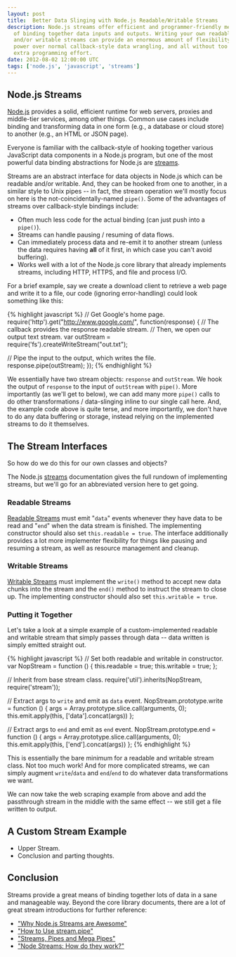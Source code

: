```yaml
---
layout: post
title:  Better Data Slinging with Node.js Readable/Writable Streams
description: Node.js streams offer efficient and programmer-friendly means
  of binding together data inputs and outputs. Writing your own readable
  and/or writable streams can provide an enormous amount of flexibility and
  power over normal callback-style data wrangling, and all without too much
  extra programming effort.
date: 2012-08-02 12:00:00 UTC
tags: ['node.js', 'javascript', 'streams']
---
```


## Node.js Streams

[Node.js][nodejs] provides a solid, efficient runtime for web servers,
proxies and middle-tier services, among other things. Common use cases include
binding and transforming data in one form (e.g., a database or cloud store) to
another (e.g., an HTML or JSON page).

Everyone is familiar with the callback-style of hooking together various
JavaScript data components in a Node.js program, but one of the most powerful
data binding abstractions for Node.js are [streams][streams].

Streams are an abstract interface for data objects in Node.js which can be
readable and/or writable. And, they can be hooked from one to another, in
a similar style to Unix pipes -- in fact, the stream operation we'll mostly
focus on here is the not-coincidentally-named `pipe()`. Some of the advantages
of streams over callback-style bindings include:

* Often much less code for the actual binding (can just push into a `pipe()`).
* Streams can handle pausing / resuming of data flows.
* Can immediately process data and re-emit it to another stream (unless the
  data requires having **all** of it first, in which case you can't avoid
  buffering).
* Works well with a lot of the Node.js core library that already implements
  streams, including HTTP, HTTPS, and file and process I/O.

For a brief example, say we create a download client to retrieve
a web page and write it to a file, our code (ignoring error-handling) could
look something like this:

{% highlight javascript %}
// Get Google's home page.
require('http').get("http://www.google.com/", function(response) {
  // The callback provides the response readable stream.
  // Then, we open our output text stream.
  var outStream = require('fs').createWriteStream("out.txt");

  // Pipe the input to the output, which writes the file.
  response.pipe(outStream);
});
{% endhighlight %}

We essentially have two stream objects: `response` and `outStream`. We hook
the output of `response` to the input of `outStream` with `pipe()`. More
importantly (as we'll get to below), we can add many more `pipe()` calls to
do other transformations / data-slinging inline to our single call here.
And, the example code above is quite terse, and more importantly, we don't
have to do any data buffering or storage, instead relying on the implemented
streams to do it themselves.

## The Stream Interfaces

So how do we do this for our own classes and objects?

<!-- more start -->

The Node.js [streams][streams] documentation gives the full rundown of
implementing streams, but we'll go for an abbreviated version here to get
going.

### Readable Streams

[Readable Streams][read_stream] must emit "`data`" events whenever they have
data to be read and "`end`" when the data stream is finished. The implementing
constructor should also set `this.readable = true`. The interface
additionally provides a lot more implementer flexibility for things like
pausing and resuming a stream, as well as resource management and cleanup.

### Writable Streams

[Writable Streams][write_stream] must implement the `write()` method to
accept new data chunks into the stream and the `end()` method to instruct the
stream to close up. The implementing constructor should also set
`this.writable = true`.

### Putting it Together

Let's take a look at a simple example of a custom-implemented readable and
writable stream that simply passes through data -- data written is simply
emitted straight out.

{% highlight javascript %}
// Set both readable and writable in constructor.
var NopStream = function () {
  this.readable = true;
  this.writable = true;
};

// Inherit from base stream class.
require('util').inherits(NopStream, require('stream'));

// Extract args to `write` and emit as `data` event.
NopStream.prototype.write = function () {
  args = Array.prototype.slice.call(arguments, 0);
  this.emit.apply(this, ['data'].concat(args))
};

// Extract args to `end` and emit as `end` event.
NopStream.prototype.end = function () {
  args = Array.prototype.slice.call(arguments, 0);
  this.emit.apply(this, ['end'].concat(args))
};
{% endhighlight %}

This is essentially the bare minimum for a readable and writable stream class.
Not too much work! And for more complicated streams, we can simply augment
`write`/`data` and `end`/`end` to do whatever data transformations we want.

We can now take the web scraping example from above and add the passthrough
stream in the middle with the same effect -- we still get a file written to
output.


## A Custom Stream Example

- Upper Stream.
- Conclusion and parting thoughts.


## Conclusion

Streams provide a great means of binding together lots of data in a sane and
manageable way. Beyond the core library documents, there are a lot of great
stream introductions for further reference:

- ["Why Node.js Streams are Awesome"][art_awesome]
- ["How to Use stream.pipe"][art_howto]
- ["Streams, Pipes and Mega Pipes"][art_mega]
- ["Node Streams: How do they work?"][art_how]

[streams]: http://nodejs.org/api/stream.html
[nodejs]: http://nodejs.org
[art_awesome]:http://blog.dump.ly/post/19819897856/why-node-js-streams-are-awesome
[art_howto]:http://docs.jit.su/articles/advanced/streams/how-to-use-stream-pipe
[art_mega]:http://felixge.s3.amazonaws.com/11/nodejs-streams.pdf
[art_how]:http://maxogden.com/node-streams
[read_stream]: http://nodejs.org/api/stream.html#stream_readable_stream
[write_stream]: http://nodejs.org/api/stream.html#stream_writable_stream

<!-- more end -->
